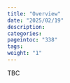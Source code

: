 ```yaml
---
title: "Overview"
date: "2025/02/19"
description:
categories:
pageintoc: "338"
tags:
weight: "1"
---
```


<a id="overview-dell-opennebula-onprem-cloud-solution"></a>

<!--# Overview -->

TBC
